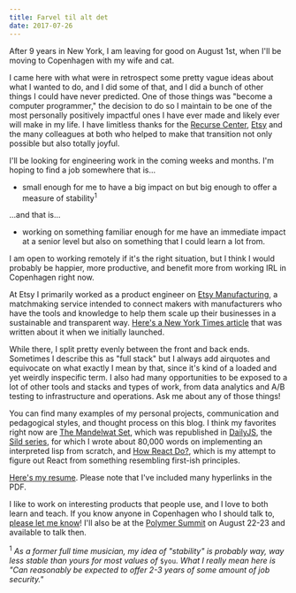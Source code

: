 ```yaml
---
title: Farvel til alt det
date: 2017-07-26
---
```


After 9 years in New York, I am leaving for good on August 1st, when I'll be
moving to Copenhagen with my wife and cat.

I came here with what were in retrospect some pretty vague ideas about what I
wanted to do, and I did some of that, and I did a bunch of other things I could
have never predicted. One of those things was "become a computer programmer,"
the decision to do so I maintain to be one of the most personally positively
impactful ones I have ever made and likely ever will make in my life. I have
limitless thanks for the [Recurse Center](https://www.recurse.com/),
[Etsy](https://www.etsy.com/) and the many colleagues at both who helped to
make that transition not only possible but also totally joyful.

I'll be looking for engineering work in the coming weeks and months. I'm hoping
to find a job somewhere that is...

- small enough for me to have a big impact on but big enough to offer a measure
of stability<sup>1</sup>

...and that is...

- working on something familiar enough for me have an immediate impact at a
  senior level but also on something that I could learn a lot from.

I am open to working remotely if it's the right situation, but I think I would
probably be happier, more productive, and benefit more from working IRL in
Copenhagen right now.

At Etsy I primarily worked as a product engineer on [Etsy
Manufacturing](https://www.etsy.com/manufacturing), a matchmaking service
intended to connect makers with manufacturers who have the tools and knowledge
to help them scale up their businesses in a sustainable and transparent way.
[Here's a New York Times
article](https://www.nytimes.com/2015/09/14/business/etsy-welcomes-manufacturers-to-artisanal-fold.html)
that was written about it when we initially launched.

While there, I split pretty evenly between the front and back ends. Sometimes I
describe this as "full stack" but I always add airquotes and equivocate on what
exactly I mean by that, since it's kind of a loaded and yet weirdly inspecific
term. I also had many opportunities to be exposed to a lot of other tools and
stacks and types of work, from data analytics and A/B testing to infrastructure
and operations.  Ask me about any of those things!

You can find many examples of my personal projects, communication and pedagogical styles, and
thought process on this blog. I think my favorites right now are [The Mandelwat
Set](/the-mandelwat-set/), which was republished in
[DailyJS](https://medium.com/dailyjs/the-mandelwat-set-c3037204bf83), the [Sild
series](/sild-is-a-lisp-dialect/), for which I wrote about 80,000 words on implementing an
interpreted lisp from scratch, and [How React Do?](/how-react-do/), which is my
attempt to figure out React from something resembling first-ish principles.

[Here's my resume](/jeff_fowler_resume.pdf). Please note that I've included
many hyperlinks in the PDF.

I like to work on interesting products that people use, and I love to both
learn and teach. If you know anyone in Copenhagen who I should talk to, [please
let me know](mailto:jeffowler@gmail.com)! I'll also be at the [Polymer
Summit](https://summit.polymer-project.org/) on August 22-23 and available to
talk then.

<sup>1</sup> _As a former full time musician, my idea of "stability" is
probably way, way less stable than yours for most values of_ `$you`. _What I really
mean here is "Can reasonably be expected to offer 2-3 years of some amount of
job security."_
